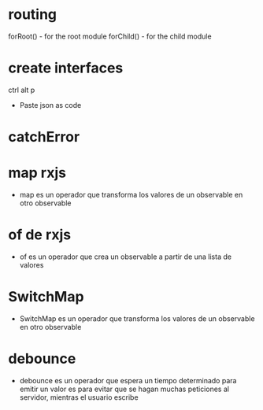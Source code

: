 # routing
forRoot() - for the root module
forChild() - for the child module

# create interfaces
ctrl alt p
- Paste json as code

# catchError

# map rxjs
- map es un operador que transforma los valores de un observable en otro observable

# of de rxjs
- of es un operador que crea un observable a partir de una lista de valores

# SwitchMap
- SwitchMap es un operador que transforma los valores de un observable en otro observable

# debounce 
- debounce es un operador que espera un tiempo determinado para emitir un valor
es para evitar que se hagan muchas peticiones al servidor, mientras el usuario escribe
